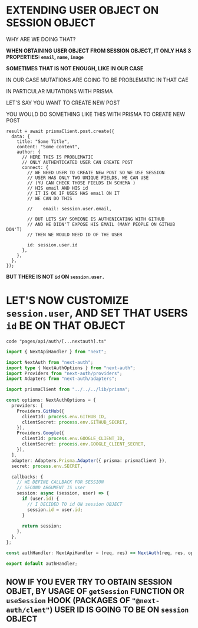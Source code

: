 # EXTENDING USER OBJECT ON SESSION OBJECT

WHY ARE WE DOING THAT?

**WHEN OBTAINING USER OBJECT FROM SESSION OBJECT, IT ONLY HAS 3 PROPERTIES: `email`, `name`, `image`**

**SOMETIMES THAT IS NOT ENOUGH, LIKE IN OUR CASE**

IN OUR CASE MUTATIONS ARE GOING TO BE PROBLEMATIC IN THAT CAE

IN PARTICULAR MUTATIONS WITH PRISMA

LET'S SAY YOU WANT TO CREATE NEW POST

YOU WOULD DO SOMETHING LIKE THIS WITH PRISMA TO CREATE NEW POST

```tsx
result = await prismaClient.post.create({
  data: {
    title: "Some Title",
    content: "Some content",
    author: {
      // HERE THIS IS PROBLEMATIC
      // ONLY AUTHENTICATED USER CAN CREATE POST
      connect: {
        // WE NEED USER TO CREATE NEw POST SO WE USE SESSION
        // USER HAS ONLY TWO UNIQUE FIELDS, WE CAN USE
        // (YU CAN CHECK THOSE FIELDS IN SCHEMA )
        // HIS email AND HIS id
        // IT IS OK IF USES HAS email ON IT
        // WE CAN DO THIS

        //    email: session.user.email,
        
        // BUT LETS SAY SOMEONE IS AUTHENICATING WITH GITHUB
        // AND HE DIDN'T EXPOSE HIS EMAIL (MANY PEOPLE ON GITHUB DON'T)
        // THEN WE WOULD NEED ID OF THE USER

        id: session.user.id
      },
    },
  },
});
```

**BUT THERE IS NOT `id` ON `session.user.`**

# LET'S NOW CUSTOMIZE `session.user`, AND SET THAT USERS `id` BE ON THAT OBJECT

```
code "pages/api/auth/[...nextauth].ts"
```

```ts
import { NextApiHandler } from "next";

import NextAuth from "next-auth";
import type { NextAuthOptions } from "next-auth";
import Providers from "next-auth/providers";
import Adapters from "next-auth/adapters";

import prismaClient from "../../../lib/prisma";

const options: NextAuthOptions = {
  providers: [
    Providers.GitHub({
      clientId: process.env.GITHUB_ID,
      clientSecret: process.env.GITHUB_SECRET,
    }),
    Providers.Google({
      clientId: process.env.GOOGLE_CLIENT_ID,
      clientSecret: process.env.GOOGLE_CLIENT_SECRET,
    }),
  ],
  adapter: Adapters.Prisma.Adapter({ prisma: prismaClient }),
  secret: process.env.SECRET,

  callbacks: {
    // WE DEFINE CALLBACK FOR SESSION
    // SECOND ARGUMENT IS user
    session: async (session, user) => {
      if (user.id) {
        // I DECIDED TO id ON session OBJECT
        session.id = user.id;
      }

      return session;
    },
  },
};

const authHandler: NextApiHandler = (req, res) => NextAuth(req, res, options);

export default authHandler;
```

## NOW IF YOU EVER TRY TO OBTAIN SESSION OBJET, BY USAGE OF `getSession` FUNCTION OR `useSession` HOOK (PACKAGES OF `"@next-auth/clent"`) USER ID IS GOING TO BE ON `session` OBJECT